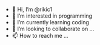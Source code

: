 - 👋 Hi, I’m @rikic1
- 👀 I’m interested in programming
- 🌱 I’m currently learning coding
- 💞️ I’m looking to collaborate on ...
- 📫 How to reach me ...

<!---
rikic1/rikic1 is a ✨ special ✨ repository because its `README.md` (this file) appears on your GitHub profile.
You can click the Preview link to take a look at your changes.
--->
